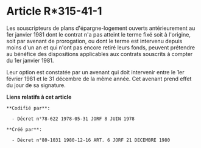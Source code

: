 # Article R*315-41-1

Les souscripteurs de plans d'épargne-logement ouverts antérieurement au 1er janvier 1981 dont le contrat n'a pas atteint le
terme fixé soit à l'origine, soit par avenant de prorogation, ou dont le terme est intervenu depuis moins d'un an et qui
n'ont pas encore retiré leurs fonds, peuvent prétendre au bénéfice des dispositions applicables aux contrats souscrits à
compter du 1er janvier 1981.

Leur option est constatée par un avenant qui doit intervenir entre le 1er février 1981 et le 31 décembre de la même année.
Cet avenant prend effet du jour de sa signature.

**Liens relatifs à cet article**

	**Codifié par**:

	  - Décret n°78-622 1978-05-31 JORF 8 JUIN 1978

	**Créé par**:

	  - Décret n°80-1031 1980-12-16 ART. 6 JORF 21 DECEMBRE 1980
